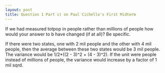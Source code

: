 ```yaml
---
layout: post
title: Question 1 Part c) on Paul Cichello's First Midterm
---
```


If we had measured totpop in people rather than millions of people how would your answer to b have changed (if at all)? Be specific.

If there were two states, one with 2 mil people and the other with 4 mil people, then the average between these two states would be 3 mil people. The variance would be 1/2*((2 - 3)^2 + (4 - 3)^2). If the unit were people instead of millions of people, the variance would increase by a factor of 1 mil sqrd.
